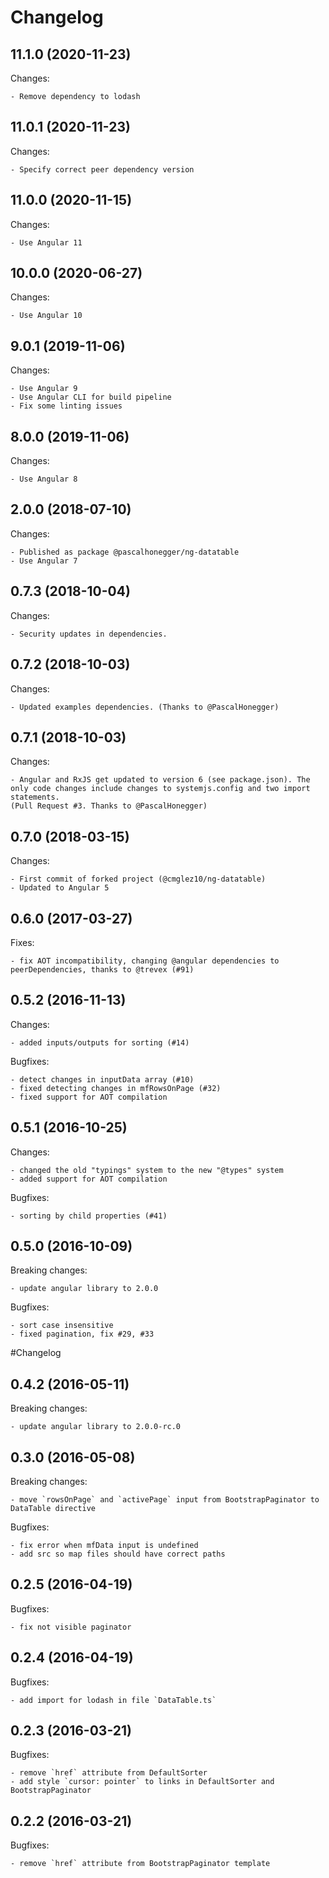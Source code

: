 # Changelog

## 11.1.0 (2020-11-23)

Changes:
    
    - Remove dependency to lodash

## 11.0.1 (2020-11-23)

Changes:
    
    - Specify correct peer dependency version

## 11.0.0 (2020-11-15)

Changes:
    
    - Use Angular 11

## 10.0.0 (2020-06-27)

Changes:
    
    - Use Angular 10

## 9.0.1 (2019-11-06)

Changes:
    
    - Use Angular 9
    - Use Angular CLI for build pipeline
    - Fix some linting issues

## 8.0.0 (2019-11-06)

Changes:
    
    - Use Angular 8

## 2.0.0 (2018-07-10)

Changes:
    
    - Published as package @pascalhonegger/ng-datatable
    - Use Angular 7

## 0.7.3 (2018-10-04)

Changes:
    
    - Security updates in dependencies.

## 0.7.2 (2018-10-03)

Changes:
    
    - Updated examples dependencies. (Thanks to @PascalHonegger)

## 0.7.1 (2018-10-03)

Changes:
    
    - Angular and RxJS get updated to version 6 (see package.json). The only code changes include changes to systemjs.config and two import statements.
    (Pull Request #3. Thanks to @PascalHonegger)

## 0.7.0 (2018-03-15)

Changes:
    
    - First commit of forked project (@cmglez10/ng-datatable)
    - Updated to Angular 5
    
## 0.6.0 (2017-03-27)

Fixes:

    - fix AOT incompatibility, changing @angular dependencies to peerDependencies, thanks to @trevex (#91)

## 0.5.2 (2016-11-13)

Changes:
    
    - added inputs/outputs for sorting (#14)
    
Bugfixes:

    - detect changes in inputData array (#10)
    - fixed detecting changes in mfRowsOnPage (#32)
    - fixed support for AOT compilation

## 0.5.1 (2016-10-25)

Changes:
    
    - changed the old "typings" system to the new "@types" system
    - added support for AOT compilation
    
Bugfixes:

    - sorting by child properties (#41)

## 0.5.0 (2016-10-09)

Breaking changes:

    - update angular library to 2.0.0
    
Bugfixes:

    - sort case insensitive
    - fixed pagination, fix #29, #33
    
#Changelog

## 0.4.2 (2016-05-11)

Breaking changes:

    - update angular library to 2.0.0-rc.0

## 0.3.0 (2016-05-08)

Breaking changes:

    - move `rowsOnPage` and `activePage` input from BootstrapPaginator to DataTable directive

Bugfixes:

    - fix error when mfData input is undefined
    - add src so map files should have correct paths

## 0.2.5 (2016-04-19)

Bugfixes:

    - fix not visible paginator

## 0.2.4 (2016-04-19)

Bugfixes:

    - add import for lodash in file `DataTable.ts`

## 0.2.3 (2016-03-21)

Bugfixes:

    - remove `href` attribute from DefaultSorter
    - add style `cursor: pointer` to links in DefaultSorter and BootstrapPaginator
    
## 0.2.2 (2016-03-21)

Bugfixes:

    - remove `href` attribute from BootstrapPaginator template
    
